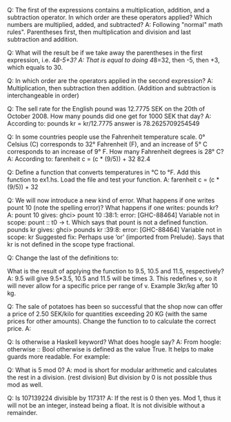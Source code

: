 Q: The first of the expressions contains a multiplication, addition, and a subtraction operator. In which order are these operators applied? Which numbers are multiplied, added, and subtracted?
A: Following "normal" math rules". Parentheses first, then multiplication and division and last subtraction and addition.

Q: What will the result be if we take away the parentheses in the first expression, i.e. 4*8-5+3?
A: That is equal to doing 4*8=32, then -5, then +3, which equals to 30.

Q: In which order are the operators applied in the second expression?
A: Multiplication, then subtraction then addition. (Addition and subtraction is interchangeable in order)

Q: The sell rate for the English pound was 12.7775 SEK on the 20th of October 2008. How many pounds did one get for 1000 SEK that day?
A: According to: pounds kr = kr/12.7775 answer is 78.2625709254549

Q: In some countries people use the Fahrenheit temperature scale. 0° Celsius (C) corresponds to 32° Fahrenheit (F), and an increase of 5° C corresponds to an increase of 9° F. How many Fahrenheit degrees is 28° C?
A: According to: farenheit c = (c * (9/5)) + 32 82.4

Q: Define a function that converts temperatures in °C to °F. Add this function to ex1.hs. Load the file and test your function.
A: farenheit c = (c * (9/5)) + 32

Q: We will now introduce a new kind of error. What happens if one writes pount 10 (note the spelling error)? What happens if one writes: pounds kr?
A: pount 10 gives: ghci> pount 10 <interactive>:38:1: error: [GHC-88464] Variable not in scope: pount :: t0 -> t. Which says that pount is not a defined function.
pounds kr gives: ghci> pounds kr <interactive>:39:8: error: [GHC-88464] Variable not in scope: kr Suggested fix: Perhaps use ‘or’ (imported from Prelude). Says that kr is not defined in the scope type fractional.

Q: Change the last of the definitions to:

What is the result of applying the function to 9.5, 10.5 and 11.5, respectively?
A: 9.5 will give 9.5*3.5, 10.5 and 11.5 will be times 3. This redefines v, so it will never allow for a specific price per range of v. Example 3kr/kg after 10 kg.

Q: The sale of potatoes has been so successful that the shop now can offer a price of 2.50 SEK/kilo for quantities exceeding 20 KG (with the same prices for other amounts). Change the function to to calculate the correct price.
A:

Q: Is otherwise a Haskell keyword? What does hoogle say?
A: From hoogle: otherwise :: Bool
otherwise is defined as the value True. It helps to make guards more readable. For example:

Q: What is 5 mod 0?
A: mod is short for modular arithmetic and calculates the rest in a division. (rest division)
But division by 0 is not possible thus mod as well.

Q: Is 107139224 divisible by 11731?
A: If the rest is 0 then yes. Mod 1, thus it will not be an integer, instead being a float. It is not divisible without a remainder.